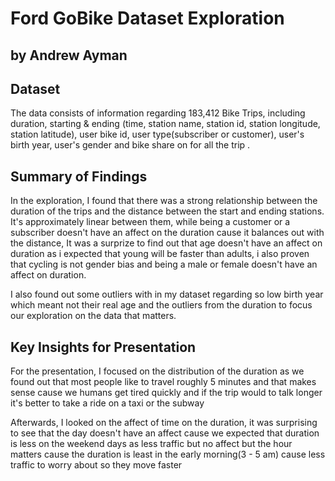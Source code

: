 # Ford GoBike Dataset Exploration
## by Andrew Ayman

## Dataset

The data consists of information regarding 183,412 Bike Trips, including 
duration, starting & ending (time, station name, station id, station longitude, station latitude),
user bike id, user type(subscriber or customer), user's birth year, user's gender and bike share on for all the trip .


## Summary of Findings

In the exploration, I found that there was a strong relationship between the 
duration of the trips and the distance between the start and ending stations.
It's approximately linear between them, while being a customer
or a subscriber doesn't have an affect on the duration cause it 
balances out with the distance, It was a surprize to find out that age doesn't 
have an affect on duration as i expected that young will be faster than adults,
i also proven that cycling is not gender bias and being a male or female 
doesn't have an affect on duration.

I also found out some outliers with in my dataset regarding so low birth year 
which meant not their real age and the outliers from the duration to focus
our exploration on the data that matters.


## Key Insights for Presentation

For the presentation, I focused on the distribution of the duration 
as we found out that most people like to travel roughly 5 minutes and
that makes sense cause we humans get tired quickly and if the trip 
would to talk longer it's better to take a ride on a taxi or the subway

Afterwards, I looked on the affect of time on the duration, it was surprising to see that the day doesn't have an affect cause we expected that duration is less on the weekend days as less traffic but no affect but the hour matters cause the duration is least in the early morning(3 - 5 am) cause less traffic to worry about so they move faster 